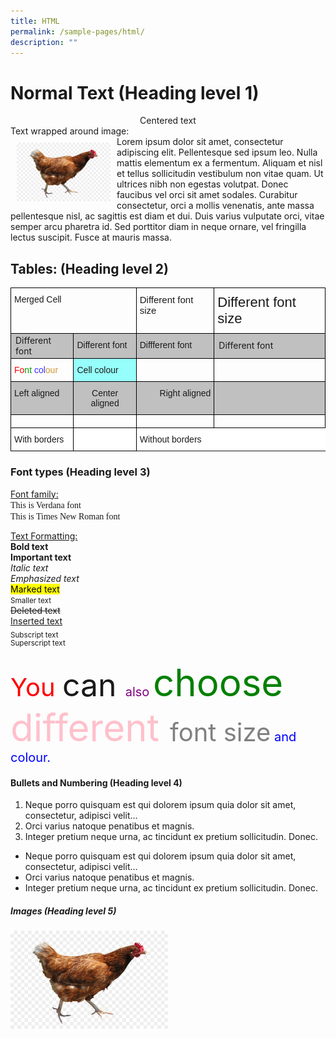 ```yaml
---
title: HTML
permalink: /sample-pages/html/
description: ""
---
```

<h1> Normal Text (Heading level 1) </h1>

<center>Centered text</center>
Text wrapped around image:
<div>
<div style="float: left">
<img style="width:150px; padding:10px" src="/images/chicken.jpg">
</div>
<div>
Lorem ipsum dolor sit amet, consectetur adipiscing elit. Pellentesque sed ipsum leo. Nulla mattis elementum ex a fermentum. Aliquam et nisl et tellus sollicitudin vestibulum non vitae quam. Ut ultrices nibh non egestas volutpat. Donec faucibus vel orci sit amet sodales. Curabitur consectetur, orci a mollis venenatis, ante massa pellentesque nisl, ac sagittis est diam et dui. Duis varius vulputate orci, vitae semper arcu pharetra id. Sed porttitor diam in neque ornare, vel fringilla lectus suscipit. Fusce at mauris massa.
</div></div>



<h2>Tables: (Heading level 2)</h2>

<table class="tg" style="border-collapse:collapse;border-spacing:0"><thead><tr><th colspan="2" style="border-color:#000000;border-style:solid;border-width:1px;font-family:Arial, sans-serif;font-size:14px;font-weight:normal;overflow:hidden;padding:10px 5px;text-align:left;vertical-align:top;word-break:normal">Merged Cell</th><th style="border-color:#000000;border-style:solid;border-width:1px;font-family:Arial, sans-serif;font-size:15px;font-weight:normal;overflow:hidden;padding:10px 5px;text-align:left;vertical-align:top;word-break:normal">Different font size</th><th style="border-color:#000000;border-style:solid;border-width:1px;font-family:Arial, sans-serif;font-size:22px;font-weight:normal;overflow:hidden;padding:10px 5px;text-align:left;vertical-align:top;word-break:normal"><span style="font-weight:400;font-style:normal">Different font size</span></th></tr></thead><tbody><tr><td style="background-color:#c0c0c0;border-color:#000000;border-style:solid;border-width:1px;font-family:">Different font</td><td style="background-color:#c0c0c0;border-color:#000000;border-style:solid;border-width:1px;font-family:Verdana, Geneva, sans-serif !important;font-size:14px;overflow:hidden;padding:10px 5px;text-align:left;vertical-align:top;word-break:normal">Different font</td><td style="background-color:#c0c0c0;border-color:#000000;border-style:solid;border-width:1px;font-family:Impact, Charcoal, sans-serif !important;font-size:14px;overflow:hidden;padding:10px 5px;text-align:left;vertical-align:top;word-break:normal">Diffferent font</td><td style="background-color:#c0c0c0;border-color:#000000;border-style:solid;border-width:1px;font-family:">Different font</td></tr><tr><td style="border-color:#000000;border-style:solid;border-width:1px;font-family:Arial, sans-serif;font-size:14px;overflow:hidden;padding:10px 5px;text-align:left;vertical-align:top;word-break:normal"><span style="color:#FE0000">Fo</span><span style="color:#009901">nt </span><span style="color:#3531FF">col</span><span style="color:#CD9934">our</span></td><td style="background-color:#96fffb;border-color:#000000;border-style:solid;border-width:1px;font-family:Arial, sans-serif;font-size:14px;overflow:hidden;padding:10px 5px;text-align:left;vertical-align:top;word-break:normal">Cell colour</td><td style="border-color:#000000;border-style:solid;border-width:1px;font-family:Arial, sans-serif;font-size:14px;overflow:hidden;padding:10px 5px;text-align:left;vertical-align:top;word-break:normal"></td><td style="border-color:#000000;border-style:solid;border-width:1px;font-family:Arial, sans-serif;font-size:14px;overflow:hidden;padding:10px 5px;text-align:left;vertical-align:top;word-break:normal"></td></tr><tr><td style="background-color:#c0c0c0;border-color:#000000;border-style:solid;border-width:1px;font-family:Arial, sans-serif;font-size:14px;overflow:hidden;padding:10px 5px;text-align:left;vertical-align:top;word-break:normal"><span style="font-weight:400;font-style:normal">Left aligned</span></td><td style="background-color:#c0c0c0;border-color:#000000;border-style:solid;border-width:1px;font-family:Arial, sans-serif;font-size:14px;overflow:hidden;padding:10px 5px;text-align:center;vertical-align:top;word-break:normal"><span style="font-weight:400;font-style:normal">Center aligned</span></td><td style="background-color:#c0c0c0;border-color:#000000;border-style:solid;border-width:1px;font-family:Arial, sans-serif;font-size:14px;overflow:hidden;padding:10px 5px;text-align:right;vertical-align:top;word-break:normal"><span style="font-weight:400;font-style:normal">Right aligned</span></td><td style="background-color:#c0c0c0;border-color:#000000;border-style:solid;border-width:1px;font-family:Arial, sans-serif;font-size:14px;overflow:hidden;padding:10px 5px;text-align:left;vertical-align:top;word-break:normal"></td></tr><tr><td style="border-color:#000000;border-style:solid;border-width:1px;font-family:Arial, sans-serif;font-size:14px;overflow:hidden;padding:10px 5px;text-align:left;vertical-align:top;word-break:normal"></td><td style="border-color:#000000;border-style:solid;border-width:1px;font-family:Arial, sans-serif;font-size:14px;overflow:hidden;padding:10px 5px;text-align:left;vertical-align:top;word-break:normal"></td><td style="border-color:#000000;border-style:solid;border-width:1px;font-family:Arial, sans-serif;font-size:14px;overflow:hidden;padding:10px 5px;text-align:left;vertical-align:top;word-break:normal"></td><td style="border-color:#000000;border-style:solid;border-width:1px;font-family:Arial, sans-serif;font-size:14px;overflow:hidden;padding:10px 5px;text-align:left;vertical-align:top;word-break:normal"></td></tr><tr><td style="background-color:#ffffff;border-color:#000000;border-style:solid;border-width:1px;font-family:Arial, sans-serif;font-size:14px;overflow:hidden;padding:10px 5px;text-align:left;vertical-align:top;word-break:normal"><span style="font-weight:400;font-style:normal">With borders</span></td><td style="background-color:#ffffff;border-color:#000000;border-style:solid;border-width:1px;font-family:Arial, sans-serif;font-size:14px;overflow:hidden;padding:10px 5px;text-align:left;vertical-align:top;word-break:normal"></td><td style="background-color:#ffffff;border-color:#ffffff;border-style:solid;border-width:0px;font-family:Arial, sans-serif;font-size:14px;overflow:hidden;padding:10px 5px;text-align:left;vertical-align:top;word-break:normal"><span style="font-weight:400;font-style:normal">Without borders</span></td><td style="background-color:#ffffff;border-color:#ffffff;border-style:solid;border-width:0px;font-family:Arial, sans-serif;font-size:14px;overflow:hidden;padding:10px 5px;text-align:left;vertical-align:top;word-break:normal"></td></tr></tbody></table>

<h3>Font types (Heading level 3)</h3>

<u>Font family:</u><br>
<span style="font-family:verdana">This is Verdana font</span><br>
<span style="font-family:Times New Roman">This is Times New Roman font</span>

<u>Text Formatting:<br></u>
<b>Bold text</b><br>
<strong>Important text</strong><br>
<i>Italic text</i><br>
<em>Emphasized text</em><br>
<mark>Marked text</mark><br>
<small>Smaller text</small><br>
<del>Deleted text</del><br>
<ins>Inserted text</ins><br>
<sub>Subscript text</sub><br>
<sup>Superscript text</sup>

<span style="font-size:40px;color:red">You </span><span style="font-size:50px">can </span><span style="font-size:20px;color:purple">also </span><span style="font-size:60px;color:green">choose </span><span style="font-size:60px;color:pink">different </span><span style="font-size:40px;color:grey">font size</span><span style="font-size:20px; color:blue"> and colour.</span>

<h4>Bullets and Numbering (Heading level 4)</h4>

<ol>
<li>Neque porro quisquam est qui dolorem ipsum quia dolor sit amet, consectetur, adipisci velit...</li>
<li>Orci varius natoque penatibus et magnis.</li>
<li>Integer pretium neque urna, ac tincidunt ex pretium sollicitudin. Donec.</li>
	</ol>

<ul>
<li>Neque porro quisquam est qui dolorem ipsum quia dolor sit amet, consectetur, adipisci velit...</li>
<li>Orci varius natoque penatibus et magnis.</li>
<li>Integer pretium neque urna, ac tincidunt ex pretium sollicitudin. Donec.</li>
</ul>

<h5>Images (Heading level 5)</h5>

<img style="width:50%" src="/images/chicken.jpg">